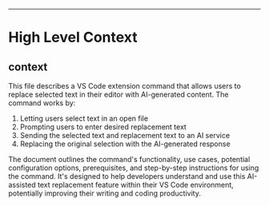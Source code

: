 

  ---
# High Level Context
## context
This file describes a VS Code extension command that allows users to replace selected text in their editor with AI-generated content. The command works by:

1. Letting users select text in an open file
2. Prompting users to enter desired replacement text
3. Sending the selected text and replacement text to an AI service
4. Replacing the original selection with the AI-generated response

The document outlines the command's functionality, use cases, potential configuration options, prerequisites, and step-by-step instructions for using the command. It's designed to help developers understand and use this AI-assisted text replacement feature within their VS Code environment, potentially improving their writing and coding productivity.

  